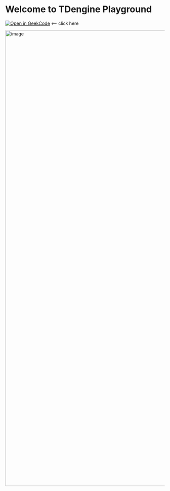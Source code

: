 # Welcome to TDengine Playground


[![Open in GeekCode](https://geekcode.cloud/button/open-in-geekcode.svg)](https://geekcode.cloud/#https://github.com/gcodecloud/tdengine-playground) <-- click here

<img width="1440" alt="image" src="https://user-images.githubusercontent.com/1196420/183874532-294bf296-0365-4dc2-bd7d-71b34c0c6a7c.png">
